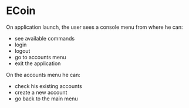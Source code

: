 # ECoin
On application launch, the user sees a console menu from where he can:
- see available commands
- login
- logout
- go to accounts menu
- exit the application

On the accounts menu he can:
- check his existing accounts
- create a new account
- go back to the main menu
